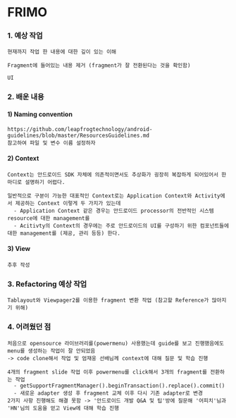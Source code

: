 # FRIMO

### 1. 예상 작업
    현재까지 작업 한 내용에 대한 깊이 있는 이해
    
    Fragment에 들어있는 내용 제거 (fragment가 잘 전환된다는 것을 확인함)
    
    UI

### 2. 배운 내용
#### 1) Naming convention
    https://github.com/leapfrogtechnology/android-guidelines/blob/master/ResourcesGuidelines.md
    참고하여 파일 및 변수 이름 설정하자      

#### 2) Context
```
Context는 안드로이드 SDK 자체에 의존적이면서도 추상화가 굉장히 복잡하게 되어있어서 한마디로 설명하기 어렵다.

일반적으로 구분이 가능한 대표적인 Context로는 Application Context와 Activity에서 제공하는 Context 이렇게 두 가지가 있는데
  - Application Context 같은 경우는 안드로이드 processor의 전반적인 시스템 resource에 대한 management를
  - Acitivty의 Context의 경우에는 주로 안드로이드의 UI를 구성하기 위한 컴포넌트들에 대한 management를 (제공, 관리 등등) 한다.
```
    
#### 3) View
    추후 작성

### 3. Refactoring 예상 작업
    Tablayout와 Viewpager2를 이용한 fragment 변환 작업 (참고할 Reference가 많아지기 위해)

### 4. 어려웠던 점
```
처음으로 opensource 라이브러리를(powermenu) 사용했는데 guide를 보고 진행했음에도 menu를 생성하는 작업이 잘 안되었음
-> code clone해서 작업 및 엄재웅 선배님께 context에 대해 질문 및 학습 진행

4개의 fragment slide 작업 이후 powermenu를 click해서 3개의 fragment를 전환하는 작업
  - getSupportFragmentManager().beginTransaction().replace().commit()
  - 새로운 adapter 생성 후 fragment 교체 이후 다시 기존 adapter로 변경
2가지 사항 진행해도 해결 못함 -> '안드로이드 개발 Q&A 및 팁'방에 질문해 '어피치'님과 'HN'님의 도움을 얻고 View에 대해 학습 진행
```
